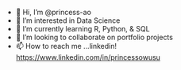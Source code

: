 - 👋 Hi, I’m @princess-ao
- 👀 I’m interested in Data Science
- 🌱 I’m currently learning R, Python, & SQL
- 💞️ I’m looking to collaborate on portfolio projects
- 📫 How to reach me ...linkedin! https://www.linkedin.com/in/princessowusu

<!---
princess-ao/princess-ao is a ✨ special ✨ repository because its `README.md` (this file) appears on your GitHub profile.
You can click the Preview link to take a look at your changes.
--->
